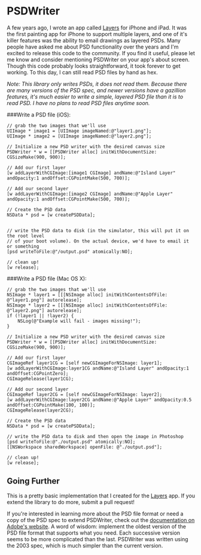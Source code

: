 PSDWriter
======

A few years ago, I wrote an app called [Layers](http://layersforiphone.com/) for iPhone and iPad. It was the first painting app for iPhone to support multiple layers, and one of it's killer features was the ability to email drawings as layered PSDs. Many people have asked me about PSD functionality over the years and I'm excited to release this code to the community. If you find it useful, please let me know and consider mentioning PSDWriter on your app's about screen. Though this code probably looks straightforward, it took forever to get working. To this day, I can still read PSD files by hand as hex. 

*Note: This library only writes PSDs, it does not read them. Because there are many versions of the PSD spec, and newer versions have a gazillion features, it's much easier to write a simple, layered PSD file than it is to read PSD. I have no plans to read PSD files anytime soon.*

###Write a PSD file (iOS):


    // grab the two images that we'll use
    UIImage * image1 = [UIImage imageNamed:@"layer1.png"];
    UIImage * image2 = [UIImage imageNamed:@"layer2.png"];
    
    // Initialize a new PSD writer with the desired canvas size
    PSDWriter * w = [[PSDWriter alloc] initWithDocumentSize: CGSizeMake(900, 900)];
    
    // Add our first layer
    [w addLayerWithCGImage:[image1 CGImage] andName:@"Island Layer" andOpacity:1 andOffset:CGPointMake(500, 700)];
    
    // Add our second layer
    [w addLayerWithCGImage:[image2 CGImage] andName:@"Apple Layer" andOpacity:1 andOffset:CGPointMake(500, 700)];
    
    // Create the PSD data
    NSData * psd = [w createPSDData];
    
    
    // write the PSD data to disk (in the simulator, this will put it on the root level
    // of your boot volume). On the actual device, we'd have to email it or something
    [psd writeToFile:@"/output.psd" atomically:NO];
    
    // clean up!
    [w release];


###Write a PSD file (Mac OS X):

	// grab the two images that we'll use
    NSImage * layer1 = [[[NSImage alloc] initWithContentsOfFile: @"layer1.png"] autorelease];
    NSImage * layer2 = [[[NSImage alloc] initWithContentsOfFile: @"layer2.png"] autorelease];
    if (!layer1 || !layer2) {
        NSLog(@"Example will fail - images missing!");
    }
    
    // Initialize a new PSD writer with the desired canvas size
    PSDWriter * w = [[PSDWriter alloc] initWithDocumentSize: CGSizeMake(900, 900)];
    
    // Add our first layer
    CGImageRef layer1CG = [self newCGImageForNSImage: layer1];
    [w addLayerWithCGImage:layer1CG andName:@"Island Layer" andOpacity:1 andOffset:CGPointZero];
    CGImageRelease(layer1CG);
    
    // Add our second layer
    CGImageRef layer2CG = [self newCGImageForNSImage: layer2];
    [w addLayerWithCGImage:layer2CG andName:@"Apple Layer" andOpacity:0.5 andOffset:CGPointMake(100, 100)];
    CGImageRelease(layer2CG);
    
    // Create the PSD data
    NSData * psd = [w createPSDData];
    
    // write the PSD data to disk and then open the image in Photoshop
    [psd writeToFile:@"./output.psd" atomically:NO];
    [[NSWorkspace sharedWorkspace] openFile: @"./output.psd"];
    
    // clean up!
    [w release];
    
    
## Going Further

This is a pretty basic implementation that I created for the [Layers](http://layersforiphone.com/) app. If you extend the library to do more, submit a pull request!

If you're interested in learning more about the PSD file format or need a copy of the PSD spec to extend PSDWriter, check out the [documentation on Adobe's website](http://www.adobe.com/devnet-apps/photoshop/fileformatashtml/PhotoshopFileFormats.htm#50577409_72092). A word of wisdom: implement the oldest version of the PSD file format that supports what you need. Each successive version seems to be more complicated than the last. PSDWriter was written using the 2003 spec, which is much simpler than the current version.